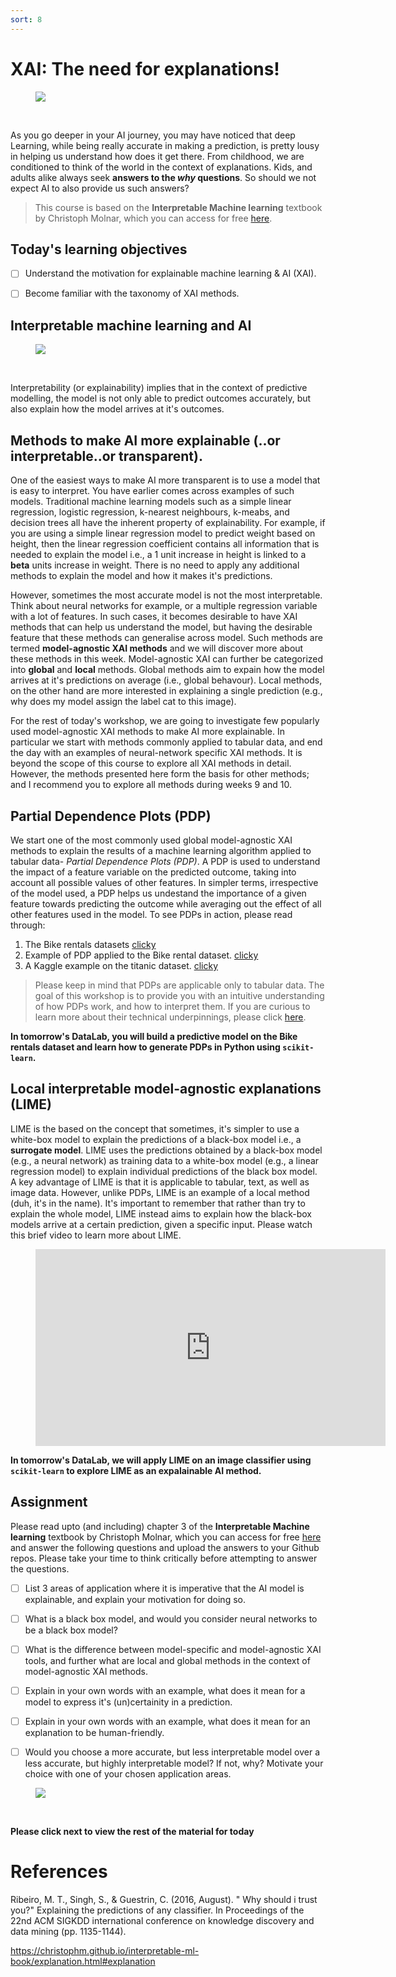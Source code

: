```yaml
---
sort: 8
---
```


# XAI: The need for explanations!

<figure>
    <img src=".\images\intro.PNG" />
</figure>
<br>


As you go deeper in your AI journey, you may have noticed that deep Learning, while being really accurate in making a prediction, is pretty lousy in helping us understand how does it get there. From childhood, we are conditioned to think of the world in the context of explanations. Kids, and adults alike
always seek **answers to the *why* questions**. So should we not expect AI to
also provide us such answers?

> This course is based on the **Interpretable Machine learning** textbook by Christoph Molnar, which you can access for free [here](0https://christophm.github.io/interpretable-ml-book/).

## Today's learning objectives
- [ ] Understand the motivation for explainable machine learning & AI (XAI).
- [ ] Become familiar with the taxonomy of XAI methods.


## Interpretable machine learning and AI

<figure>
    <img src=".\images\xai.PNG" />
</figure>
<br>


Interpretability (or explainability) implies that in the context of predictive modelling, the model is not only able to predict outcomes accurately, but
also explain how the model arrives at it's outcomes.


## Methods to make AI more explainable (..or interpretable..or transparent).

One of the easiest ways to make AI more transparent is to use a model that is easy to interpret. You have earlier comes across examples of such models. Traditional machine learning models such as a simple linear regression, logistic regression, k-nearest neighbours, k-meabs, and decision trees all have the inherent property of explainability. For example, if you are using a simple linear regression model to predict weight based on height, then the linear regression coefficient contains all information that is needed to explain the model i.e., a 1 unit increase in height is linked to a **beta** units increase in weight. There is no need to apply any additional methods to explain the model and how it makes it's predictions.

However, sometimes the most accurate model is not the most interpretable. Think about neural networks for example, or a multiple regression variable with a lot of features. In such cases, it becomes desirable to have XAI methods that can help us understand the model, but having the desirable feature that these methods can generalise across model. Such methods are termed **model-agnostic XAI methods** and we will discover more about these methods in this week. Model-agnostic XAI can further be categorized into **global** and **local** methods. Global methods aim to expain how the model arrives at it's predictions on average (i.e., global behavour). Local methods, on the other hand are more interested in explaining a single prediction (e.g., why does my model assign the label cat to this image).

For the rest of today's workshop, we are going to investigate few popularly used model-agnostic XAI methods to make AI more explainable. In particular we start with methods commonly applied to tabular data, and end the day with an examples of neural-network specific XAI methods. It is beyond the scope of this course to explore all XAI methods in detail. However, the methods presented here form the basis for other methods; and I recommend you to explore all methods during weeks 9 and 10.

## Partial Dependence Plots (PDP)

We start one of the most commonly used global model-agnostic XAI methods to explain the results of a machine learning algorithm applied to tabular data- *Partial Dependence Plots (PDP)*. A PDP is used to understand the impact of a feature variable on the predicted outcome, taking into account all possible values of other features. In simpler terms, irrespective of the model used, a PDP helps us undestand the importance of a given feature towards predicting the outcome while averaging out the effect of all other features used in the model. To see PDPs in action, please read through:

1. The Bike rentals datasets [clicky](https://christophm.github.io/interpretable-ml-book/bike-data.html)
2. Example of PDP applied to the Bike rental dataset. [clicky](https://christophm.github.io/interpretable-ml-book/pdp.html#examples)
3. A Kaggle example on the titanic dataset. [clicky](https://www.kaggle.com/dansbecker/partial-dependence-plots)

> Please keep in mind that PDPs are applicable only to tabular data. The goal of this workshop is to provide you with an intuitive understanding of how PDPs work, and how to interpret them. If you are curious to learn more about their technical underpinnings, please click [here](https://christophm.github.io/interpretable-ml-book/pdp.html).

 **In tomorrow's DataLab, you will build a predictive model on the Bike rentals dataset and learn how to generate PDPs in Python using ```scikit-learn```.**

## Local interpretable model-agnostic explanations (LIME)

LIME is the based on the concept that sometimes, it's simpler to use a white-box model to explain the predictions of a black-box model i.e., a **surrogate model**. LIME uses the predictions obtained by a black-box model (e.g., a neural network) as training data to a white-box model (e.g., a  linear regression model) to explain individual predictions of the black box model. A key advantage of LIME is that it is applicable to tabular, text, as well as image data. However, unlike PDPs, LIME is an example of a local method (duh, it's in the name). It's important to remember that rather than try to explain the whole model, LIME instead aims to explain how the black-box models arrive at a certain prediction, given a specific input. Please watch this brief video to learn more about LIME.

<!-- blank line -->
<figure class="video_container">
<iframe width="560" height="315" src="https://www.youtube.com/embed/hUnRCxnydCc" title="YouTube video player" frameborder="0" allow="accelerometer; autoplay; clipboard-write; encrypted-media; gyroscope; picture-in-picture" allowfullscreen></iframe>
</figure>
<!-- blank line -->


**In tomorrow's DataLab, we will apply LIME on an image classifier using ```scikit-learn``` to explore LIME as an expalainable AI method.**

## Assignment

Please read upto (and including) chapter 3 of the **Interpretable Machine learning** textbook by Christoph Molnar, which you can access for free [here](https://christophm.github.io/interpretable-ml-book/) and answer the following questions and upload the answers to your Github repos. Please take your time to think critically before attempting to answer the questions.


- [ ] List 3 areas of application where it is imperative that the AI model is explainable, and explain your motivation for doing so.
- [ ] What is a black box model, and would you consider neural networks to be a black box model?
- [ ] What is the difference between model-specific and model-agnostic XAI tools, and further what are local and global methods in the context of model-agnostic XAI methods.
- [ ] Explain in your own words with an example, what does it mean for a model to express it's (un)certainity in a prediction.
- [ ] Explain in your own words with an example, what does it mean for an explanation to be human-friendly.
- [ ] Would you choose a more accurate, but less interpretable model over a less accurate,
but highly interpretable model? If not, why? Motivate your choice with one of your chosen application areas.


<figure>
    <img src=".\images\lunch.jpg" />
</figure>
<br>

**Please click next to view the rest of the material for today**


# References

Ribeiro, M. T., Singh, S., & Guestrin, C. (2016, August). " Why should i trust you?" Explaining the predictions of any classifier. In Proceedings of the 22nd ACM SIGKDD international conference on knowledge discovery and data mining (pp. 1135-1144).

https://christophm.github.io/interpretable-ml-book/explanation.html#explanation
